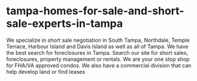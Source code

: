 tampa-homes-for-sale-and-short-sale-experts-in-tampa
====================================================

  We specialize in short sale negotiation in South Tampa, Northdale, Temple Terrace, Harbour Island and Davis Island as well as all of Tampa. We have the best search for foreclosures in Tampa. Search our site for short sales, foreclosures, property management or rentals. We are your one stop shop for FHA/VA approved condos. We also have a commercial division that can help develop land or find leases 